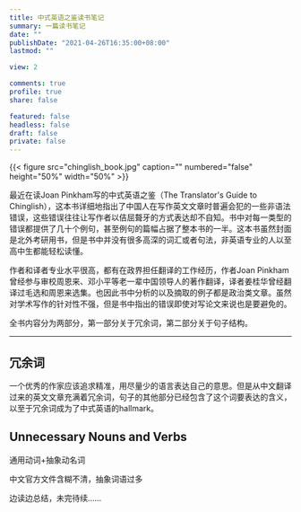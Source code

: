 ```yaml
---
title: 中式英语之鉴读书笔记
summary: 一篇读书笔记
date: ""
publishDate: "2021-04-26T16:35:00+08:00"
lastmod: ""

view: 2

comments: true
profile: true
share: false

featured: false
headless: false
draft: false
private: false
---
```


{{< figure src="chinglish_book.jpg" caption="" numbered="false" height="50%" width="50%" >}}

最近在读Joan Pinkham写的中式英语之鉴（The Translator's Guide to Chinglish），这本书详细地指出了中国人在写作英文文章时普遍会犯的一些非语法错误，这些错误往往让写作者以佶屈聱牙的方式表达却不自知。书中对每一类型的错误都提供了几十个例句，甚至例句的篇幅占据了整本书的一半。这本书虽然封面是北外考研用书，但是书中并没有很多高深的词汇或者句法，非英语专业的人以至高中生都能轻松读懂。

作者和译者专业水平很高，都有在政界担任翻译的工作经历，作者Joan Pinkham曾经参与审校周恩来、邓小平等老一辈中国领导人的著作翻译，译者姜桂华曾经翻译过毛选和周恩来选集。也因此书中分析的以及摘取的例子都是政治类文章。虽然对学术写作的针对性不强，但是书中指出的错误即使对写论文来说也是要避免的。

全书内容分为两部分，第一部分关于冗余词，第二部分关于句子结构。

---

## **冗余词**

一个优秀的作家应该追求精准，用尽量少的语言表达自己的意思。但是从中文翻译过来的英文文章充满着冗余词，句子的其他部分已经包含了这个词要表达的含义，以至于冗余词成为了中式英语的hallmark。

## Unnecessary Nouns and Verbs 

通用动词+抽象动名词

中文官方文件含糊不清，抽象词语过多

边读边总结，未完待续……